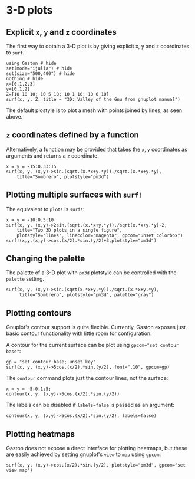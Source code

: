 # 3-D plots



## Explicit `x`, `y` and `z` coordinates

The first way to obtain a 3-D plot is by giving explicit x, y and z coordinates to `surf`.

```@example t1
using Gaston # hide
set(mode="ijulia") # hide
set(size="500,400") # hide
nothing # hide
x=[0,1,2,3]
y=[0,1,2]
Z=[10 10 10; 10 5 10; 10 1 10; 10 0 10]
surf(x, y, Z, title = "3D: Valley of the Gnu from gnuplot manual")
```

The default plostyle is to plot a mesh with points joined by lines, as seen above.

## `z` coordinates defined by a function

Alternatively, a function may be provided that takes the `x`, `y` coordinates as arguments and returns a `z` coordinate.

```@example t1
x = y = -15:0.33:15
surf(x, y, (x,y)->sin.(sqrt.(x.*x+y.*y))./sqrt.(x.*x+y.*y),
    title="Sombrero", plotstyle="pm3d")
```

## Plotting multiple surfaces with `surf!`

The equivalent to `plot!` is `surf!`:

```@example t1
x = y = -10:0.5:10
surf(x, y, (x,y)->2sin.(sqrt.(x.*x+y.*y))./sqrt(x.*x+y.*y)-2,
    title="Two 3D plots in a single figure",
    plotstyle="lines", linecolor="magenta", gpcom="unset colorbox")
surf!(x,y,(x,y)->cos.(x/2).*sin.(y/2)+3,plotstyle="pm3d")
```

## Changing the palette

The palette of a 3-D plot with `pm3d` plotstyle can be controlled with the `palette` setting.

```@example t1
surf(x, y, (x,y)->sin.(sqrt(x.*x+y.*y))./sqrt.(x.*x+y.*y),
     title="Sombrero", plotstyle="pm3d", palette="gray")
```

## Plotting contours

Gnuplot's contour support is quite flexible. Currently, Gaston exposes just basic contour functionality with little room for configuration.

A contour for the current surface can be plot using `gpcom="set contour base"`:

```@example t1
gp = "set contour base; unset key"
surf(x, y, (x,y)->5cos.(x/2).*sin.(y/2), font=",10", gpcom=gp)
```

The `contour` command plots just the contour lines, not the surface:

```@example t1
x = y = -5:0.1:5;
contour(x, y, (x,y)->5cos.(x/2).*sin.(y/2))
```

The labels can be disabled if `labels=false` is passed as an argument:

```@example t1
contour(x, y, (x,y)->5cos.(x/2).*sin.(y/2), labels=false)
```

## Plotting heatmaps

Gaston does not expose a direct interface for plotting heatmaps, but these are easily achieved by setting gnuplot's `view` to `map` using `gpcom`:

```@example t1
surf(x, y, (x,y)->cos.(x/2).*sin.(y/2), plotstyle="pm3d", gpcom="set view map")
```
